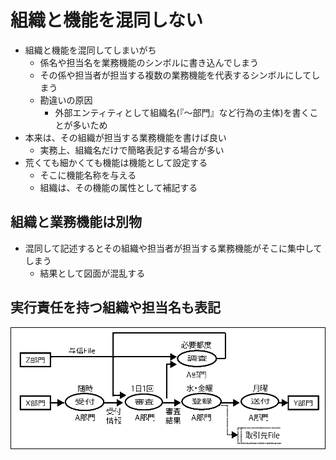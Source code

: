 # 組織と機能を混同しない

* 組織と機能を混同してしまいがち
    * 係名や担当名を業務機能のシンボルに書き込んでしまう
    * その係や担当者が担当する複数の業務機能を代表するシンボルにしてしまう
    * 勘違いの原因
        * 外部エンティティとして組織名(『〜部門』など行為の主体)を書くことが多いため
* 本来は、その組織が担当する業務機能を書けば良い
    * 実務上、組織名だけで簡略表記する場合が多い
* 荒くても細かくても機能は機能として設定する
    * そこに機能名称を与える
    * 組織は、その機能の属性として補記する
    
## 組織と業務機能は別物

* 混同して記述するとその組織や担当者が担当する業務機能がそこに集中してしまう
    * 結果として図面が混乱する

## 実行責任を持つ組織や担当名も表記

![flow_00](image/flow_00.gif)